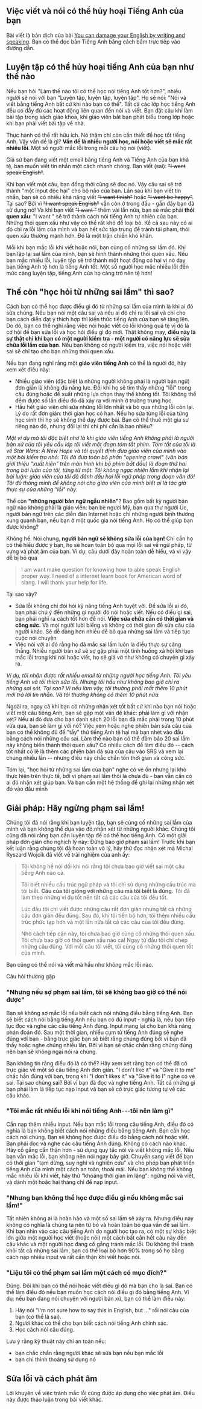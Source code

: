 ## Việc viết và nói có thể hủy hoại Tiếng Anh của bạn
Bài viết là bản dịch của bài [You can damage your English by writing and speaking](https://www.antimoon.com/how/mistakes-damage.htm). Bạn có thể đọc bản Tiếng Anh bằng cách bấm trực tiếp vào đường dẫn.


## Luyện tập có thể hủy hoại tiếng Anh của bạn như thế nào

Nếu bạn hỏi "Làm thế nào tôi có thể học nói tiếng Anh tốt hơn?", nhiều người sẽ nói với bạn "Luyện tập, luyện tập, luyện tập". Họ sẽ nói: "Nói và viết bằng tiếng Anh bất cứ khi nào bạn có thể". Tất cả các lớp học tiếng Anh đều có đầy đủ các hoạt động liên quan đến nói và viết. Bạn đặt câu khi làm bài tập trong sách giáo khoa, khi giáo viên bắt bạn phát biểu trong lớp hoặc khi bạn phải viết bài tập về nhà.

Thực hành có thể rất hữu ích. Nó thậm chí còn cần thiết để học tốt tiếng Anh. Vậy vấn đề là gì? **Vấn đề là nhiều người học, nói hoặc viết sẽ mắc rất nhiều lỗi**. Một số người mắc lỗi trong mỗi câu họ nói (viết).

Giả sử bạn đang viết một email bằng tiếng Anh và Tiếng Anh của bạn khá tệ, bạn muốn viết tin nhắn một cách nhanh chóng. Bạn viết (sai): <del>"I want speak English"</del>.

Khi bạn viết một câu, bạn đồng thời cũng sẽ đọc nó. Vậy câu sai sẽ trở thành "một input độc hại" cho bộ não của bạn. Lần sau khi bạn viết tin nhắn, bạn sẽ có nhiều khả năng viết <del>"I want finish"</del> hoặc <del>"I want be happy"</del>. Tại sao? Bởi vì <del>"I want speak English"</del> vẫn còn ở trong đầu - gần đây bạn đã sử dụng nó! Và khi bạn viết <del>"I want <do something>"</del> thêm vài lần nữa, bạn sẽ mắc phải **thói quen xấu**: "I want <do something>" sẽ trở thành cách nói tiếng Anh tự nhiên của bạn. Những thói quen xấu như vậy có thể rất khó để loại bỏ. Kể cả sau này có ai đó chỉ ra lỗi lầm của mình và bạn hết sức tập trung để tránh tái phạm, thói quen xấu thường mạnh hơn. Đó là một trận chiến khó khăn.

Mỗi khi bạn mắc lỗi khi viết hoặc nói, bạn củng cố những sai lầm đó. Khi bạn lặp lại sai lầm của mình, bạn sẽ hình thành những thói quen xấu. Nếu bạn mắc nhiều lỗi, luyện tập sẽ trở thành một hoạt động có hại vì nó dạy bạn tiếng Anh tệ hơn là tiếng Anh tốt. Một số người học mắc nhiều lỗi đến mức càng luyện tập, tiếng Anh của họ càng trở nên tệ hơn!

## Thế còn "học hỏi từ những sai lầm" thì sao?

Cách bạn có thể học được điều gì đó từ những sai lầm của mình là khi ai đó sửa chúng. Nếu bạn nói một câu sai và nếu ai đó chỉ ra lỗi sai và chỉ cho bạn cách diễn đạt ý thích hợp thì kiến ​​thức tiếng Anh của bạn sẽ tăng lên. Do đó, bạn có thể nghĩ rằng việc nói hoặc viết có lỗi không quá tệ vì đó là cơ hội để bạn sửa lỗi và học hỏi điều gì đó mới. Thật không may, **điều này là sự thật chỉ khi bạn có một người kiểm tra - một người có năng lực sẽ sửa chữa lỗi lầm của bạn**. Nếu bạn không có người kiểm tra, việc nói hoặc viết sai sẽ chỉ tạo cho bạn những thói quen xấu.

Nếu bạn đang nghĩ rằng một **giáo viên tiếng Anh** có thể là người đó, hãy xem xét điều này:

-   Nhiều giáo viên (đặc biệt là những người không phải là người bản ngữ) đơn giản là không đủ năng lực. Đôi khi họ sẽ tìm thấy những "lỗi" trong câu đúng hoặc đề xuất những lựa chọn thay thế không tốt. Tôi không thể đếm được số lần điều đó đã xảy ra với mình ở trường trung học.
-   Hầu hết giáo viên chỉ sửa những lỗi lớn nhất và bỏ qua những lỗi còn lại. Lý do rất đơn giản: thời gian học có hạn. Nếu họ sửa từng lỗi của từng học sinh thì họ sẽ không thể dạy được bài. Bạn có thể thuê một gia sư riêng nào đó, nhưng đổi lại thì chi phí cần là bao nhiêu?

*Một ví dụ mà tôi đặc biệt nhớ là khi giáo viên tiếng Anh không phải là người bản xứ của tôi yêu cầu lớp tôi viết một đoạn tóm tắt phim. Tóm tắt của tôi là về Star Wars: A New Hope và tôi quyết định đưa giáo viên của mình vào một bài kiểm tra nhỏ: Tôi đã đưa toàn bộ phần "opening crawl" (văn bản giới thiệu "xuất hiện" trên màn hình khi bộ phim bắt đầu) là đoạn thứ hai trong bài luận của tôi, từng từ một. Tôi không ngạc nhiên lắm khi nhận lại bài luận: giáo viên của tôi đã đánh dấu hai lỗi ngữ pháp trong đoạn văn đó! Tôi đủ thông minh để không nói cho giáo viên của mình biết ai là tác giả thực sự của những "lỗi" này.*

Thế còn **"những người bản ngữ ngẫu nhiên"**? Bao gồm bất kỳ người bản ngữ nào không phải là giáo viên: bạn bè người Mỹ, bạn qua thư người Úc, người bản ngữ trên các diễn đàn Internet hoặc chỉ những người bình thường xung quanh bạn, nếu bạn ở một quốc gia nói tiếng Anh. Họ có thể giúp bạn được không?

Không hề. Nói chung, **người bản ngữ sẽ không sửa lỗi của bạn!** Chỉ cần họ có thể hiểu được ý bạn, họ sẽ hoàn toàn bỏ qua mọi lỗi sai về ngữ pháp, từ vựng và phát âm của bạn. Ví dụ: câu dưới đây hoàn toàn dễ hiểu, và vì vậy dễ bị bỏ qua

> I am want make question for knowing how to able speak English proper way. I need of a internet learn book for American word of slang. I will thank your help for life.

Tại sao vậy?

-   Sửa lỗi không chỉ đòi hỏi kỹ năng tiếng Anh tuyệt vời. Để sửa lỗi ai đó, bạn phải chú ý đến những gì người đó nói hoặc viết. Nếu có điều gì sai, bạn phải nghĩ ra cách tốt hơn để nói. **Việc sửa chữa cần có thời gian và công sức.** Và mọi người lười biếng và không có thời gian để sửa câu của người khác. Sẽ dễ dàng hơn nhiều để bỏ qua những sai lầm và tiếp tục cuộc nói chuyện
-   Việc nói với ai đó rằng họ đã mắc sai lầm luôn là điều thực sự căng thẳng. Nhiều người bản xứ sẽ sợ gặp phải một tình huống xã hội khi bạn mắc lỗi trong khi nói hoặc viết, họ sẽ giả vờ như không có chuyện gì xảy ra.

*Ví dụ, tôi nhận được rất nhiều email từ những người học tiếng Anh. Tôi yêu tiếng Anh và tôi thích sửa lỗi. Nhưng tôi hầu như không bao giờ chỉ ra những sai sót. Tại sao? Vì nếu làm vậy, tôi thường phải mất thêm 10 phút mới trả lời tin nhắn. Và tôi thường không có thêm 10 phút nữa.*

Ngoài ra, ngay cả khi bạn có những nhận xét tốt bất cứ khi nào bạn nói hoặc viết một câu tiếng Anh, bạn sẽ gặp một vấn đề khác: phải làm gì với nhận xét? Nếu ai đó đưa cho bạn danh sách 20 lỗi bạn đã mắc phải trong 10 phút vừa qua, bạn sẽ làm gì với nó? Việc xem hoặc nghe phiên bản sửa câu của bạn có thể không đủ để "tẩy" thứ tiếng Anh tệ hại mà bạn nhét vào đầu bằng cách nói những câu sai. Làm thế nào bạn có thể đảm bảo 20 sai lầm này không biến thành thói quen xấu? Có nhiều cách để làm điều đó -- cách tốt nhất có lẽ là thêm các phiên bản đã sửa của câu vào SRS và xem lại chúng nhiều lần -- nhưng điều này chắc chắn tốn thời gian và công sức.

Tóm lại, "học hỏi từ những sai lầm của bạn" nghe có vẻ ổn nhưng lại khó thực hiện trên thực tế, bởi vì phạm sai lầm thôi là chưa đủ - bạn vẫn cần có ai đó nhận xét giúp bạn. Và bạn cần một hệ thống để ghi lại những nhận xét đó vào đầu mình

## Giải pháp: Hãy ngừng phạm sai lầm!

Chúng tôi đã nói rằng khi bạn luyện tập, bạn sẽ củng cố những sai lầm của mình và bạn không thể dựa vào đó.nhận xét từ những người khác. Chúng tôi cũng đã nói rằng bạn cần luyện tập để có thể học tiếng Anh. Có một giải pháp đơn giản cho nghịch lý này: Đừng bao giờ phạm sai lầm! Trước khi bạn kết luận rằng chúng tôi đã hoàn toàn vô lý, hãy thử đọc nhận xét mà Michal Ryszard Wojcik đã viết về trải nghiệm của anh ấy:

> Tôi không hề nói dối khi nói rằng tôi chưa bao giờ viết sai một câu tiếng Anh nào cả.
>
> Tôi biết nhiều cấu trúc ngữ pháp và tôi chỉ sử dụng những cấu trúc mà tôi biết. **Câu của tôi giống với những câu mà tôi biết là đúng**. Tôi đã làm theo những ví dụ tốt nên tất cả các câu của tôi đều tốt.
>
> Lúc đầu tôi chỉ viết được những câu rất đơn giản nhưng tất cả những câu đơn giản đều đúng. Sau đó, khi tôi tiến bộ hơn, tôi thêm nhiều cấu trúc phức tạp hơn và một lần nữa tất cả các câu của tôi đều đúng.
>
> Nhờ cách tiếp cận này, tôi chưa bao giờ củng cố những thói quen xấu. Tôi chưa bao giờ có thói quen xấu nào cả! Ngay từ đầu tôi chỉ chép những câu đúng. Với mỗi câu tôi viết, tôi củng cố những thói quen tốt của mình.

Bạn cũng có thể nói và viết mà hầu như không mắc lỗi nào.

Câu hỏi thường gặp

### "Nhưng nếu sợ phạm sai lầm, tôi sẽ không bao giờ có thể nói được"

Bạn sẽ không sợ mắc lỗi nếu biết cách nói những điều bằng tiếng Anh. Bạn sẽ biết cách nói bằng tiếng Anh nếu bạn có đủ input - nghĩa là, nếu bạn tiếp tục đọc và nghe các câu tiếng Anh đúng. Input mang lại cho bạn khả năng phán đoán đó. Sau một thời gian, nhiều cụm từ tiếng Anh đúng sẽ nghe đúng với bạn - bằng trực giác bạn sẽ biết rằng chúng đúng bởi vì bạn đã thấy hoặc nghe chúng nhiều lần. Bởi vì bạn sẽ chắc chắn rằng chúng đúng nên bạn sẽ không ngại nói ra chúng.

Bạn không tin rằng điều đó là có thể? Hãy xem xét rằng bạn có thể đã có trực giác về một số câu tiếng Anh đơn giản. "I don't like it" và "Give it to me" chắc hẳn đúng với bạn, trong khi "I don't likes it" và "Give it to I" nghe có vẻ sai. Tại sao chúng sai? Bởi vì bạn đã đọc và nghe tiếng Anh. Tất cả những gì bạn phải làm là tiếp tục nạp input và bạn sẽ có trực giác tương tự về các câu khác.

### "Tôi mắc rất nhiều lỗi khi nói tiếng Anh---tôi nên làm gì"

Cần nạp thêm nhiều input. Nếu bạn mắc lỗi trong câu tiếng Anh, điều đó có nghĩa là bạn không biết cách nói những điều bằng tiếng Anh. Bạn cần học cách nói chúng. Bạn sẽ không học được điều đó bằng cách nói hoặc viết. Bạn phải đọc và nghe các câu tiếng Anh đúng. Không có cách nào khác. Hãy cố gắng cẩn thận hơn - sử dụng quy tắc nói và viết không mắc lỗi. Nếu bạn vẫn mắc lỗi, bạn không nên nói ngay bây giờ. Chuyển sang viết để bạn có thời gian "tạm dừng, suy nghĩ và nghiên cứu" và cho phép bạn phát triển tiếng Anh của mình một cách an toàn, thoải mái. Nếu bạn không thể không mắc nhiều lỗi khi viết, hãy thử "khoảng thời gian im lặng": ngừng nói và viết, và dành một hoặc hai tháng chỉ để nạp input.

### "Nhưng bạn không thể học được điều gì nếu không mắc sai lầm!"

Tất nhiên không ai là hoàn hảo và một số sai lầm sẽ xảy ra. Nhưng điều này không có nghĩa là chúng ta nên từ bỏ và hoàn toàn bỏ qua vấn đề sai lầm. Khi bạn nhìn vào các câu tiếng Anh do người học tạo ra, có một sự khác biệt lớn giữa một người học viết (hoặc nói) một cách bất cẩn hết câu này đến câu khác và một người học đang cố gắng tránh mắc lỗi. Dù không thể tránh khỏi tất cả những sai lầm, bạn có thể loại bỏ hơn 90% trong số họ bằng cách nạp nhiều input và rất cẩn thận khi viết hoặc nói.

### "Liệu tôi có thể phạm sai lầm một cách có mục đích?"

Đúng. Đôi khi bạn có thể nói hoặc viết điều gì đó mà bạn cho là sai. Bạn có thể làm điều đó nếu bạn muốn học cách nói điều gì đó bằng tiếng Anh. Ví dụ: nếu bạn đang nói chuyện với người bản xứ, bạn có thể làm điều này:

1.  Hãy nói "I'm not sure how to say this in English, but ..." rồi nói câu của bạn (có thể là sai).
2.  Người khác có thể cho bạn biết cách nói tiếng Anh chính xác.
3.  Học cách nói câu đúng.

Lưu ý rằng kỹ thuật này chỉ an toàn nếu:

-   bạn chắc chắn rằng người khác sẽ sửa bạn nếu bạn mắc lỗi
-   bạn chỉ thỉnh thoảng sử dụng nó

## Sửa lỗi và cách phát âm

Lời khuyên về việc tránh mắc lỗi cũng được áp dụng cho việc phát âm. Điều này được thảo luận trong bài viết khác.